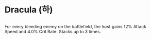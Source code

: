 # Dracula (하)

##

For every bleeding enemy on the battlefield, the host gains 12% Attack Speed and 4.0% Crit Rate. Stacks up to 3 times.
